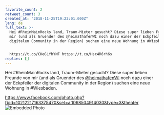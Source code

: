 ```yaml
---
favorite_count: 2
retweet_count: 3
created_at: "2018-11-25T19:23:01.000Z"
lang: de
full_text: >-
  Hei #RheinMainRocks land, Traum-Mieter gesucht? Diese super lieben Freunde von
  mir (und als Gruender des @heimathafenWI noch dazu einer der Eckpfeiler der
  digitalen Community in der Region) suchen eine neue Wohnung in #Wiesbaden. 


  https://t.co/CHeGLYhYNF https://t.co/Hsc4R6rh6s
replies: []
---
```


Hei #RheinMainRocks land, Traum-Mieter gesucht? Diese super lieben Freunde von
mir (und als Gruender des [@heimathafenWI](https://twitter.com/heimathafenWI)
noch dazu einer der Eckpfeiler der digitalen Community in der Region) suchen
eine neue Wohnung in #Wiesbaden.

<https://www.facebook.com/photo.php?fbid=10212217163375470&set=a.1098504914030&type=3&theater>
![Embedded Photo](https://twitter-media-coderbyheart.s3.eu-north-1.amazonaws.com/1066774272914456577-Ds3ww7YW0AERH5b.jpg)
